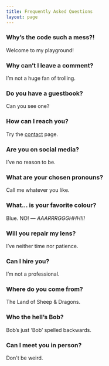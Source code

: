 ```yaml
---
title: Frequently Asked Questions
layout: page
---
```


### Why’s the code such a mess?! ###

Welcome to my playground!

### Why can’t I leave a comment? ###

I’m not a huge fan of trolling.

### Do you have a guestbook? ###

Can you see one?

### How can I reach you? ###

Try the [contact](https://martbetz.github.io/contact.html) page. 

### Are you on social media? ###

I’ve no reason to be.

### What are your chosen pronouns? ###

Call me whatever you like. 

### What... is your favorite colour? ###

Blue. NO! — _AAARRRGGGHHH!!!_

### Will you repair my lens? ###

I’ve neither time nor patience.

### Can I hire you? ###

I’m not a professional.

### Where do you come from? ###

The Land of Sheep & Dragons.

### Who the hell’s Bob? ###

Bob’s just ‘Bob’ spelled backwards.

### Can I meet you in person? ###

Don't be weird.




